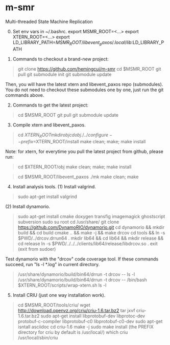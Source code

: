 m-smr
=====

Multi-threaded State Machine Replication

0. Set env vars in ~/.bashrc.
export MSMR_ROOT=<...>
export XTERN_ROOT=<...>
export LD_LIBRARY_PATH=$MSMR_ROOT/libevent_paxos/.local/lib:$LD_LIBRARY_PATH


1. Commands to checkout a brand-new project:
> git clone https://github.com/hemingcui/m-smr
> cd $MSMR_ROOT
> git pull
> git submodule init
> git submodule update

Then,  you will have the latest xtern and libevent_paxos repo (submodules).
You do not need to checkout these submodules one by one, just run the git
commands above.


2. Commands to get the latest project:
> cd $MSMR_ROOT
> git pull
> git submodule update

3. Compile xtern and libevent_paxos.
> cd $XTERN_ROOT
> mkdir obj
> cd obj
> ./../configure --prefix=$XTERN_ROOT/install
> make clean; make; make install

Note: for xtern, for everytime you pull the latest project from github,
please run:
> cd $XTERN_ROOT/obj
> make clean; make; make install     <PLEASE RUN MAKE CLEAN EVERYTIME>


> cd $MSMR_ROOT/libevent_paxos
> ./mk
> make clean; make  <PLEASE RUN MAKE CLEAN EVERYTIME>


4. Install analysis tools.
(1) Install valgrind.
> sudo apt-get install valgrind

(2) Install dynamorio.
> sudo apt-get install cmake doxygen transfig imagemagick ghostscript subversion
> sudo su root
> cd /usr/share/
> git clone https://github.com/DynamoRIO/dynamorio.git
> cd dynamorio && mkdir build && cd build
> cmake .. && make -j && make drcov
> cd tools && ln -s $PWD/../drcov.drrun64 .
> mkdir lib64 && cd lib64 && mkdir release && cd release
> ln -s $PWD/../../../clients/lib64/release/libdrcov.so .
> exit (exit from sudoer)

Test dynamorio with the "drcov" code coverage tool. If these commands succeed, run "ls -l *.log" in current directory.
> /usr/share/dynamorio/build/bin64/drrun -t drcov -- ls -l
> /usr/share/dynamorio/build/bin64/drrun -t drcov -- /bin/bash $XTERN_ROOT/scripts/wrap-xtern.sh ls -l

5. Install CRIU (just one way installation work).
> cd $MSMR_ROOT/tools/criu/ 
> wget http://download.openvz.org/criu/criu-1.6.tar.bz2
> tar jxvf criu-1.6.tar.bz2
> sudo apt-get install libprotobuf-dev libprotoc-dev protobuf-c-compiler libprotobuf-c0 libprotobuf-c0-dev
> sudo apt-get isntall asciidoc
> cd criu-1.6
> make -j
> sudo make install (the PREFIX directory for criu by default is /usr/local/)
> which criu
  /usr/local/sbin/criu
